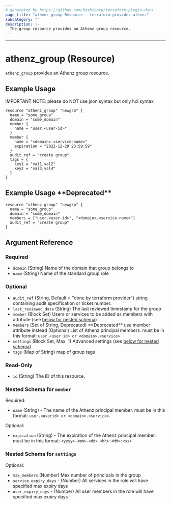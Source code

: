 ```yaml
---
# generated by https://github.com/hashicorp/terraform-plugin-docs
page_title: "athenz_group Resource - terraform-provider-athenz"
subcategory: ""
description: |-
  The group resource provides an Athenz group resource.
---
```

  
---

# athenz_group (Resource)

`athenz_group` provides an Athenz group resource.

## Example Usage

IMPORTANT NOTE: please do NOT use json syntax but only hcl syntax

```hcl
resource "athenz_group" "newgrp" {
  name = "some_group"
  domain = "some_domain"
  member {
    name = "user.<user-id>"
  }
  member {
    name = "<domain>.<service-name>"
    expiration = "2022-12-29 23:59:59"
  }
  audit_ref = "create group"
  tags = {
    key1 = "val1,val2"
    key2 = "val3,val4"
  }
}
```

## Example Usage \*\*Deprecated**

```hcl
resource "athenz_group" "newgrp" {
  name = "some_group"
  domain = "some_domain"
  members = ["user.<user-id>", "<domain>.<service-name>"]
  audit_ref = "create group"
}
```

## Argument Reference

### Required

- `domain` (String) Name of the domain that group belongs to
- `name` (String) Name of the standard group role

### Optional

- `audit_ref` (String, Default = "done by terraform provider")  string containing audit specification or ticket number.
- `last_reviewed_date` (String) The last reviewed timestamp for the group
- `member` (Block Set) Users or services to be added as members with attribute (see [below for nested schema](#nestedblock--member))
- `members` (Set of String, Deprecated) \*\*Deprecated** use member attribute instead (Optional) List of Athenz principal members. must be in this format: `user.<user id> or <domain>.<service>`
- `settings` (Block Set, Max: 1) Advanced settings (see [below for nested schema](#nestedblock--settings))
- `tags` (Map of String) map of group tags

### Read-Only

- `id` (String) The ID of this resource.

<a id="nestedblock--member"></a>
### Nested Schema for `member`

Required:

- `name` (String) - The name of the Athenz principal member. must be in this format: `user.<userid> or <domain>.<service>`.

Optional:

- `expiration` (String) - The expiration of the Athenz principal member. must be in this format: `<yyyy>-<mm>-<dd> <hh>:<MM>:<ss>`

<a id="nestedblock--settings"></a>
### Nested Schema for `settings`

Optional:

- `max_members` (Number) Max number of principals in the group
- `service_expiry_days` - (Number) All services in the role will have specified max expiry days
- `user_expiry_days` - (Number) All user members in the role will have specified max expiry days
